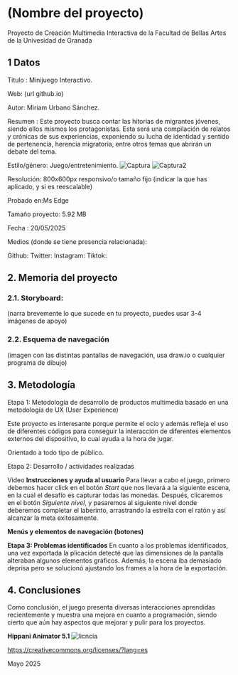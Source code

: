 # (Nombre del proyecto)
Proyecto de Creación Multimedia Interactiva de la Facultad de Bellas Artes de la Univesidad de Granada

## 1 Datos
Titulo : Minijuego Interactivo.

Web: (url github.io)

Autor: Miriam Urbano Sánchez. 

Resumen : Este proyecto busca contar las hitorias de migrantes jóvenes, siendo ellos mismos los protagonistas. Esta será una compilación de relatos y crónicas de sus experiencias, exponiendo su lucha de identidad y sentido de pertenencia, herencia migratoria, entre otros temas que abrirán un debate del tema.

Estilo/género: Juego/entretenimiento. 
![Captura](https://github.com/user-attachments/assets/97597976-4f84-4c1b-987d-e009d1091853)
![Captura2](https://github.com/user-attachments/assets/ebd71190-3a68-42ab-ad1d-5102c01500ca)


Resolución: 800x600px responsivo/o tamaño fijo (indicar la que has aplicado, y si es reescalable)

Probado en:Ms Edge

Tamaño proyecto: 5.92 MB

Fecha : 20/05/2025

Medios (donde se tiene presencia relacionada):

Github:
Twitter:
Instagram:
Tiktok:

## 2. Memoria del proyecto
### 2.1. Storyboard:
(narra brevemente lo que sucede en tu proyecto, puedes usar 3-4 imágenes de apoyo)

### 2.2. Esquema de navegación
(imagen con las distintas pantallas de navegación, usa draw.io o cualquier programa de dibujo)

## 3. Metodología

Etapa 1: Metodología de desarrollo de productos multimedia basado en una metodología de UX (User Experience)

Este proyecto es interesante porque permite el ocio y además refleja el uso de diferentes códigos para conseguir la interacción de diferentes elementos externos del dispositivo, lo cual ayuda a la hora de jugar.

Orientado a todo tipo de público.

Etapa 2: Desarrollo / actividades realizadas

Video
**Instrucciones y ayuda al usuario**
Para llevar a cabo el juego, primero debemos hacer click en el botón _Start_ que nos llevará a la siguiente escena, en la cual el desafío es capturar todas las monedas. Después, clicaremos en el botón _Siguiente nivel_, y pasaremos al siguiente nivel donde deberemos completar el laberinto, arrastrando la estrella con el ratón y así alcanzar la meta exitosamente.

**Menús y elementos de navegación (botones)**

**Etapa 3: Problemas identificados**
En cuanto a los problemas identificados, una vez exportada la plicación detecté que las dimensiones de la pantalla alteraban algunos elementos gráficos. Además, la escena iba demasiado deprisa pero se solucionó ajustando los frames a la hora de la exportación.

## 4. Conclusiones
Como conclusión, el juego presenta diversas interacciones aprendidas recientemente y muestra una mejora en cuanto a programación, siendo cierto que aún hay aspectos que mejorar y pulir para los proyectos.


**Hippani Animator 5.1**
![licncia](https://github.com/user-attachments/assets/f6583f6e-9df9-4f32-b274-277a3cd495d3)

https://creativecommons.org/licenses/?lang=es

Mayo 2025
